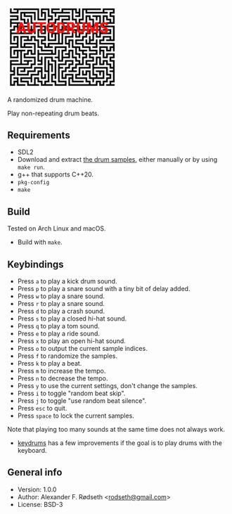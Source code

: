 <img alt="autodrums" width="250" src="img/keybindings.png">

A randomized drum machine.

Play non-repeating drum beats.

## Requirements

* SDL2
* Download and extract [the drum samples](http://cdn.mos.musicradar.com/audio/samples/musicradar-drum-samples.zip), either manually or by using `make run`.
* g++ that supports C++20.
* `pkg-config`
* `make`

## Build

Tested on Arch Linux and macOS.

* Build with `make`.

## Keybindings

* Press `a` to play a kick drum sound.
* Press `p` to play a snare sound with a tiny bit of delay added.
* Press `w` to play a snare sound.
* Press `r` to play a snare sound.
* Press `d` to play a crash sound.
* Press `s` to play a closed hi-hat sound.
* Press `q` to play a tom sound.
* Press `e` to play a ride sound.
* Press `x` to play an open hi-hat sound.
* Press `o` to output the current sample indices.
* Press `f` to randomize the samples.
* Press `k` to play a beat.
* Press `m` to increase the tempo.
* Press `n` to decrease the tempo.
* Press `y` to use the current settings, don't change the samples.
* Press `i` to toggle "random beat skip".
* Press `j` to toggle "use random beat silence".
* Press `esc` to quit.
* Press `space` to lock the current samples.

Note that playing too many sounds at the same time does not always work.

* [keydrums](https://github.com/xyproto/keydrums) has a few improvements if the goal is to play drums with the keyboard.

## General info

* Version: 1.0.0
* Author: Alexander F. Rødseth &lt;rodseth@gmail.com&gt;
* License: BSD-3
